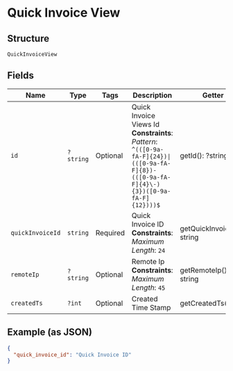 
# Quick Invoice View

## Structure

`QuickInvoiceView`

## Fields

| Name | Type | Tags | Description | Getter | Setter |
|  --- | --- | --- | --- | --- | --- |
| `id` | `?string` | Optional | Quick Invoice Views Id<br>**Constraints**: *Pattern*: `^(([0-9a-fA-F]{24})\|(([0-9a-fA-F]{8})-(([0-9a-fA-F]{4}\-){3})([0-9a-fA-F]{12})))$` | getId(): ?string | setId(?string id): void |
| `quickInvoiceId` | `string` | Required | Quick Invoice ID<br>**Constraints**: *Maximum Length*: `24` | getQuickInvoiceId(): string | setQuickInvoiceId(string quickInvoiceId): void |
| `remoteIp` | `?string` | Optional | Remote Ip<br>**Constraints**: *Maximum Length*: `45` | getRemoteIp(): ?string | setRemoteIp(?string remoteIp): void |
| `createdTs` | `?int` | Optional | Created Time Stamp | getCreatedTs(): ?int | setCreatedTs(?int createdTs): void |

## Example (as JSON)

```json
{
  "quick_invoice_id": "Quick Invoice ID"
}
```

